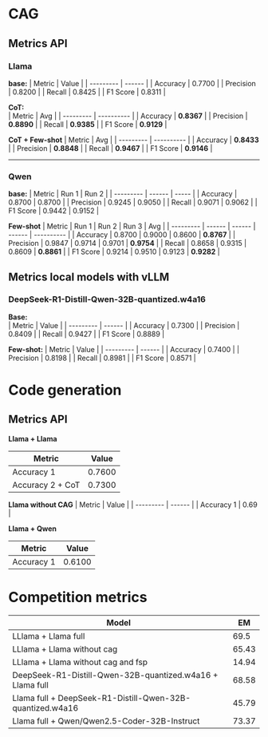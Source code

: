 # CAG

## Metrics API   

### Llama   
**base:**
| Metric    | Value  |
| --------- | ------ |
| Accuracy  | 0.7700 |
| Precision | 0.8200 |
| Recall    | 0.8425 |
| F1 Score  | 0.8311 |
  
  
**CoT:**  
| Metric    | Avg        |
| --------- | ---------- |
| Accuracy  | **0.8367** |
| Precision | **0.8890** |
| Recall    | **0.9385** |
| F1 Score  | **0.9129** |

  
**CoT + Few-shot** 
| Metric     | Avg        |
| ---------  | ---------- |
| Accuracy   | **0.8433** |
| Precision  | **0.8848** |
| Recall     | **0.9467** |
| F1 Score   | **0.9146** |

---

### Qwen

**base:**
| Metric    | Run 1  | Run 2 |
| --------- | ------ | ----- |
| Accuracy  | 0.8700 | 0.8700 |
| Precision | 0.9245 | 0.9050 |
| Recall    | 0.9071 | 0.9062 |
| F1 Score  | 0.9442 | 0.9152 | 

  
**Few-shot** 
| Metric    | Run 1  | Run 2  | Run 3  | Avg        |
| --------- | ------ | ------ | ------ | ---------- |
| Accuracy  | 0.8700 | 0.9000 | 0.8600 | **0.8767** |
| Precision | 0.9847 | 0.9714 | 0.9701 | **0.9754** |
| Recall    | 0.8658 | 0.9315 | 0.8609 | **0.8861** |
| F1 Score  | 0.9214 | 0.9510 | 0.9123 | **0.9282** |

## Metrics local models with vLLM  

### DeepSeek-R1-Distill-Qwen-32B-quantized.w4a16

**Base:**  
| Metric    | Value  |
| --------- | ------ |
| Accuracy  | 0.7300 |
| Precision | 0.8409 |
| Recall    | 0.9427 |
| F1 Score  | 0.8889 |

**Few-shot:** 
| Metric    | Value  |
| --------- | ------ |
| Accuracy  | 0.7400 |
| Precision | 0.8198 |
| Recall    | 0.8981 |
| F1 Score  | 0.8571 |

# Code generation

## Metrics API  

**Llama + Llama**

| Metric    | Value  |
| --------- | ------ |
| Accuracy 1 | 0.7600 |
| Accuracy 2 + CoT |   0.7300    |

**Llama without CAG**
| Metric    | Value  |
| --------- | ------ |
| Accuracy 1 | 0.69 |

**Llama + Qwen**

| Metric    | Value  |
| --------- | ------ |
| Accuracy 1 | 0.6100 |



# Competition metrics

| Model    | EM  |
| --------- | ------ |
| LLlama + Llama full | 69.5 |
| LLlama + Llama without cag | 65.43 |
| LLlama + Llama without cag and fsp | 14.94 |
| DeepSeek-R1-Distill-Qwen-32B-quantized.w4a16 + Llama full| 68.58 |
| Llama full + DeepSeek-R1-Distill-Qwen-32B-quantized.w4a16 | 45.79 |
| Llama full + Qwen/Qwen2.5-Coder-32B-Instruct | 73.37 |

